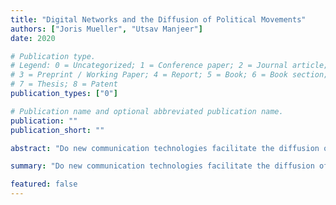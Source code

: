 ```yaml
---
title: "Digital Networks and the Diffusion of Political Movements"
authors: ["Joris Mueller", "Utsav Manjeer"] 
date: 2020

# Publication type.
# Legend: 0 = Uncategorized; 1 = Conference paper; 2 = Journal article;
# 3 = Preprint / Working Paper; 4 = Report; 5 = Book; 6 = Book section;
# 7 = Thesis; 8 = Patent
publication_types: ["0"]

# Publication name and optional abbreviated publication name.
publication: ""
publication_short: ""

abstract: "Do new communication technologies facilitate the diffusion of political movements? We study 3G mobile internet in Africa to find out how."

summary: "Do new communication technologies facilitate the diffusion of political movements? We study 3G mobile internet in Africa to find out how."

featured: false
---
```

